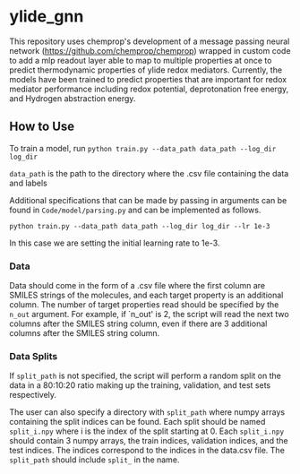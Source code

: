# ylide_gnn

This repository uses chemprop's development of a message passing neural network (https://github.com/chemprop/chemprop) wrapped in custom code to add a mlp readout layer able to map to multiple properties at once to predict thermodynamic properties of ylide redox mediators. Currently, the models have been trained to predict properties that are important for redox mediator performance including redox potential, deprotonation free energy, and Hydrogen abstraction energy.

## How to Use

To train a model, run `python train.py --data_path data_path --log_dir log_dir`

`data_path` is the path to the directory where the .csv file containing the data and labels

Additional specifications that can be made by passing in arguments can be found in `Code/model/parsing.py` and can be implemented as follows. 

`python train.py --data_path data_path --log_dir log_dir --lr 1e-3`

In this case we are setting the initial learning rate to 1e-3.


### Data
Data should come in the form of a .csv file where the first column are SMILES strings of the molecules, and each target property is an additional column. The number of target properties read should be specified by the `n_out` argument. For example, if `n_out' is 2, the script will read the next two columns after the SMILES string column, even if there are 3 additional columns after the SMILES string column.

### Data Splits
If `split_path` is not specified, the script will perform a random split on the data in a 80:10:20 ratio making up the training, validation, and test sets respectively.

The user can also specify a directory with `split_path` where numpy arrays containing the split indices can be found. Each split should be named `split_i.npy` where i is the index of the split starting at 0. Each `split_i.npy` should contain 3 numpy arrays, the train indices, validation indices, and the test indices. The indices correspond to the indices in the data.csv file. The `split_path` should include `split_` in the name.




